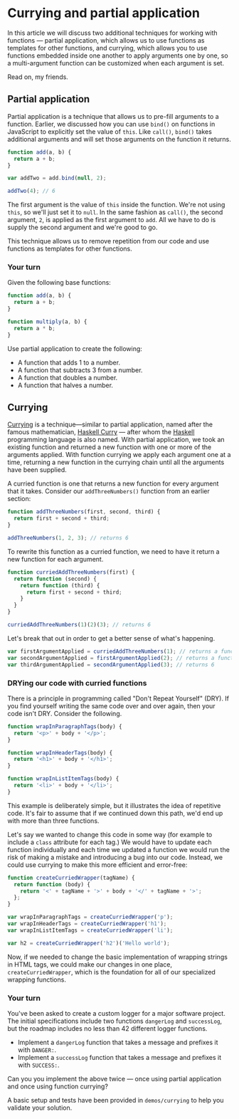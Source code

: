 # Currying and partial application
In this article we will discuss two additional techniques for working with functions — partial application, which allows us to use functions as templates for other functions, and currying, which allows you to use functions embedded inside one another to apply arguments one by one, so a multi-argument function can be customized when each argument is set.

Read on, my friends.

## Partial application

Partial application is a technique that allows us to pre-fill arguments to a function. Earlier, we discussed how you can use `bind()` on functions in JavaScript to explicitly set the value of `this`. Like `call()`, `bind()` takes additional arguments and will set those arguments on the function it returns.

```js
function add(a, b) {
  return a + b;
}

var addTwo = add.bind(null, 2);

addTwo(4); // 6
```

The first argument is the value of `this` inside the function. We're not using `this`, so we'll just set it to `null`. In the same fashion as `call()`, the second argument, `2`, is applied as the first argument to `add`. All we have to do is supply the second argument and we're good to go.

This technique allows us to remove repetition from our code and use functions as templates for other functions.

### Your turn

Given the following base functions:

```js
function add(a, b) {
  return a + b;
}

function multiply(a, b) {
  return a * b;
}
```

Use partial application to create the following:

* A function that adds 1 to a number.
* A function that subtracts 3 from a number.
* A function that doubles a number.
* A function that halves a number.

## Currying

[Currying][] is a technique—similar to partial application, named after the famous mathematician, [Haskell Curry][hc] — after whom the [Haskell][] programming language is also named. With partial application, we took an existing function and returned a new function with one or more of the arguments applied. With function currying we apply each argument one at a time, returning a new function in the currying chain until all the arguments have been supplied.

[Currying]: https://en.wikipedia.org/wiki/Currying
[hc]: https://en.wikipedia.org/wiki/Haskell_Curry
[haskell]: https://www.haskell.org

A curried function is one that returns a new function for every argument that it takes. Consider our `addThreeNumbers()` function from an earlier section:

```js
function addThreeNumbers(first, second, third) {
  return first + second + third;
}

addThreeNumbers(1, 2, 3); // returns 6
```

To rewrite this function as a curried function, we need to have it return a new function for each argument.

```js
function curriedAddThreeNumbers(first) {
  return function (second) {
    return function (third) {
      return first + second + third;
    }
  }
}

curriedAddThreeNumbers(1)(2)(3); // returns 6
```

Let's break that out in order to get a better sense of what's happening.

```js
var firstArgumentApplied = curriedAddThreeNumbers(1); // returns a function
var secondArgumentApplied = firstArgumentApplied(2); // returns a function
var thirdArgumentApplied = secondArgumentApplied(3); // returns 6
```

### DRYing our code with curried functions

There is a principle in programming called "Don't Repeat Yourself" (DRY). If you find yourself writing the same code over and over again, then your code isn't DRY. Consider the following.

```js
function wrapInParagraphTags(body) {
  return '<p>' + body + '</p>';
}

function wrapInHeaderTags(body) {
  return '<h1>' + body + '</h1>';
}

function wrapInListItemTags(body) {
  return '<li>' + body + '</li>';
}
```

This example is deliberately simple, but it illustrates the idea of repetitive code. It's fair to assume that if we continued down this path, we'd end up with more than three functions.

Let's say we wanted to change this code in some way (for example to include a `class` attribute for each tag.) We would have to update each function individually and each time we updated a function we would run the risk of making a mistake and introducing a bug into our code. Instead, we could use currying to make this more efficient and error-free:

```js
function createCurriedWrapper(tagName) {
  return function (body) {
    return '<' + tagName + '>' + body + '</' + tagName + '>';
  };
}

var wrapInParagraphTags = createCurriedWrapper('p');
var wrapInHeaderTags = createCurriedWrapper('h1');
var wrapInListItemTags = createCurriedWrapper('li');

var h2 = createCurriedWrapper('h2')('Hello world');
```

Now, if we needed to change the basic implementation of wrapping strings in HTML tags, we could make our changes in one place, `createCurriedWrapper`, which is the foundation for all of our specialized wrapping functions.

### Your turn

You've been asked to create a custom logger for a major software project. The initial specifications include two functions `dangerLog` and `successLog`, but the roadmap includes no less than 42 different logger functions.

* Implement a `dangerLog` function that takes a message and prefixes it with `DANGER:`.
* Implement a `successLog` function that takes a message and prefixes it with `SUCCESS:`.

Can you you implement the above twice — once using partial application and once using function currying?

A basic setup and tests have been provided in `demos/currying` to help you validate your solution.
